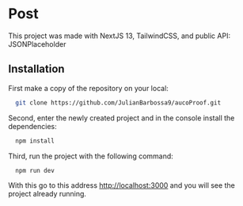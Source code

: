 
# Post


This project was made with NextJS 13, TailwindCSS, and public API: JSONPlaceholder


## Installation


First make a copy of the repository on your local:

```bash
  git clone https://github.com/JulianBarbossa9/aucoProof.git
```

Second, enter the newly created project and in the console install the dependencies:

```bash
  npm install
```
Third, run the project with the following command:

```bash
  npm run dev
```

With this go to this address [http://localhost:3000](http://localhost:3000) and you will see the project already running.


